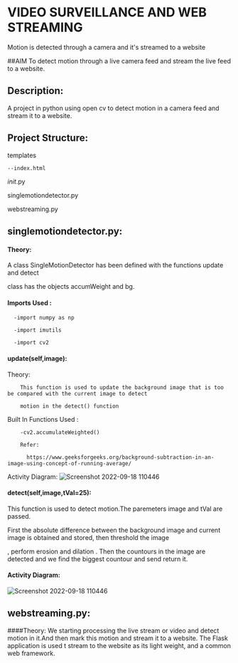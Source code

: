 # VIDEO SURVEILLANCE AND WEB STREAMING
Motion is detected through a camera and it's streamed to a website 

##AIM
To detect motion through a live camera feed and stream the live feed to a website.

## Description:
A project in python using open cv to detect motion in a camera feed and stream it to a website.

## Project Structure:
  templates
    
    --index.html
  
  _init_.py
  
  singlemotiondetector.py
  
  webstreaming.py
  
## singlemotiondetector.py:
 #### Theory:
   A class SingleMotionDetector has been defined with the functions update and detect
  
   class has the objects accumWeight and bg.
 #### Imports Used :
      -import numpy as np
    
      -import imutils
    
      -import cv2
 #### update(self,image):
   Theory:
   
        This function is used to update the background image that is too be compared with the current image to detect 
        
        motion in the detect() function
      
   Built In Functions Used :
         
        -cv2.accumulateWeighted()
        
        Refer:
      
          https://www.geeksforgeeks.org/background-subtraction-in-an-image-using-concept-of-running-average/
  
   Activity Diagram:
![Screenshot 2022-09-18 110446](https://user-images.githubusercontent.com/82216452/190896846-4df0aab3-131e-45da-839e-84bcd9ea8160.png)  
      
  
   #### detect(self,image,tVal=25):
   This function is used to detect motion.The paremeters  image and tVal are passed.  
   
   First the absolute difference between the background image and current image is obtained and stored, then threshold the image 
  
   , perform erosion and dilation . Then the countours in the image are detected and we find the biggest countour and send return it.  
  
   #### Activity Diagram:
   ![Screenshot 2022-09-18 110446](https://user-images.githubusercontent.com/82216452/190896521-55123769-830b-4fb6-988b-9786246b1d69.png)


##   webstreaming.py:
  ####Theory:
    We starting processing the live stream or video and detect motion in it.And then mark this motion and stream it to a website.
    The Flask application is used t stream to the website as its light weight, and a common web framework.
    
    
